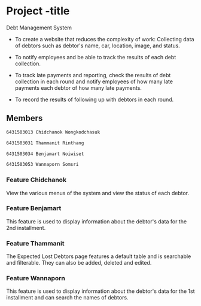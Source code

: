 # Project -title
Debt Management System 
- To create a website that reduces the complexity of work:  Collecting data of debtors such as debtor's name, car, location, image, and status.

- To notify employees and be able to track the results of each debt collection.

- To track late payments and reporting, check the results of debt collection in each round and notify employees of how many late payments each debtor of how many late payments.

- To record the results of following up with debtors in each round.

## Members
```bash
6431503013 Chidchanok Wongkodchasuk

6431503031 Thammanit Rinthang

6431503034 Benjamart Noiwiset

6431503053 Wannaporn Somsri
```
### Feature Chidchanok
View the various menus of the system and view the status of each debtor.
### Feature Benjamart
This feature is used to display information about the debtor's data for the 2nd installment.
### Feature Thammanit
The Expected Lost Debtors page features a default table and is searchable and filterable. They can also be added, deleted and edited.
### Feature Wannaporn
This feature is used to display information about the debtor's data for the 1st installment and can search the names of debtors.

